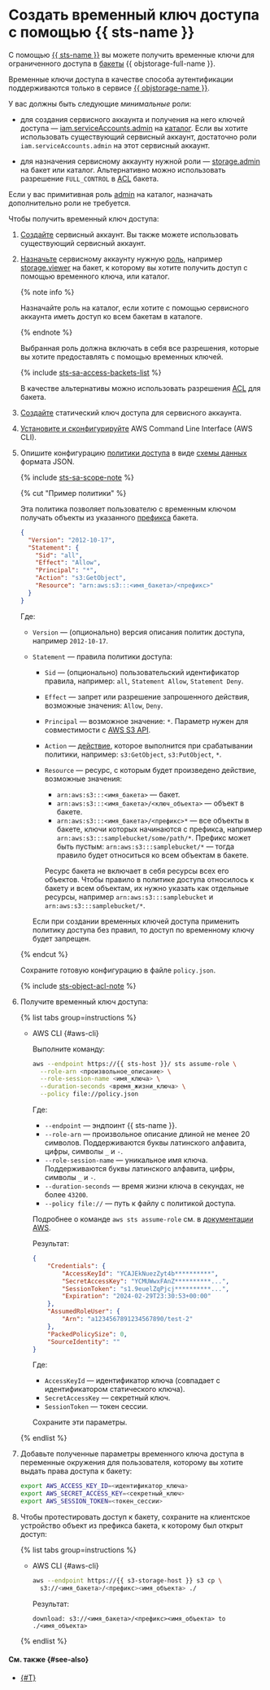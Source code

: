 # Создать временный ключ доступа с помощью {{ sts-name }}

С помощью [{{ sts-name }}](../../iam/concepts/authorization/sts.md) вы можете получить временные ключи для ограниченного доступа в [бакеты](../../storage/concepts/bucket.md) {{ objstorage-full-name }}.

Временные ключи доступа в качестве способа аутентификации поддерживаются только в сервисе [{{ objstorage-name }}](../../storage/).

У вас должны быть следующие _минимальные_ роли:

* для создания сервисного аккаунта и получения на него ключей доступа — [iam.serviceAccounts.admin](../../iam/roles-reference.md#iam-serviceAccounts-admin) на [каталог](../../resource-manager/concepts/resources-hierarchy.md#folder). Если вы хотите использовать существующий сервисный аккаунт, достаточно роли `iam.serviceAccounts.admin` на этот сервисный аккаунт.

* для назначения сервисному аккаунту нужной роли — [storage.admin](../../storage/security/index.md#storage-admin) на бакет или каталог. Альтернативно можно использовать разрешение `FULL_CONTROL` в [ACL](../../storage/security/acl.md) бакета.

Если у вас примитивная роль [admin](../../iam/roles-reference.md#admin) на каталог, назначать дополнительно роли не требуется.


Чтобы получить временный ключ доступа:

1. [Создайте](../../iam/operations/sa/create.md) сервисный аккаунт. Вы также можете использовать существующий сервисный аккаунт.
1. [Назначьте](../../iam/operations/sa/assign-role-for-sa.md) сервисному аккаунту нужную [роль](../../storage/security/index.md#roles-list), например [storage.viewer](../../storage/security/index.md#storage-viewer) на бакет, к которому вы хотите получить доступ с помощью временного ключа, или каталог.

    {% note info %}

    Назначайте роль на каталог, если хотите с помощью сервисного аккаунта иметь доступ ко всем бакетам в каталоге.

    {% endnote %}

    Выбранная роль должна включать в себя все разрешения, которые вы хотите предоставлять с помощью временных ключей.

    {% include [sts-sa-access-backets-list](sts-sa-access-backets-list.md) %}

    В качестве альтернативы можно использовать разрешения [ACL](../../storage/security/acl.md) для бакета.
1. [Создайте](../../iam/operations/sa/create-access-key.md) статический ключ доступа для сервисного аккаунта.
1. [Установите и сконфигурируйте](../../storage/tools/aws-cli.md) AWS Command Line Interface (AWS CLI).
1. Опишите конфигурацию [политики доступа](../../storage/concepts/policy.md) в виде [схемы данных](../../storage/s3/api-ref/policy/scheme.md) формата JSON.

    {% include [sts-sa-scope-note](sts-sa-scope-note.md) %}

    {% cut "Пример политики" %}

    Эта политика позволяет пользователю с временным ключом получать объекты из указанного [префикса](../../storage/concepts/object.md#folder) бакета.

    ```json
    {
      "Version": "2012-10-17",
      "Statement": {
        "Sid": "all",
        "Effect": "Allow",
        "Principal": "*",
        "Action": "s3:GetObject",
        "Resource": "arn:aws:s3:::<имя_бакета>/<префикс>"
      }
    }
    ```

    Где:
    * `Version` — (опционально) версия описания политик доступа, например `2012-10-17`.
    * `Statement` — правила политики доступа:
      * `Sid` — (опционально) пользовательский идентификатор правила, например: `all`, `Statement Allow`, `Statement Deny`.
      * `Effect` — запрет или разрешение запрошенного действия, возможные значения: `Allow`, `Deny`.
      * `Principal` — возможное значение: `*`. Параметр нужен для совместимости с [AWS S3 API](../../storage/s3/index.md).
      * `Action` — [действие](../../storage/s3/api-ref/policy/actions.md), которое выполнится при срабатывании политики, например: `s3:GetObject`, `s3:PutObject`, `*`.
      * `Resource` — ресурс, с которым будет произведено действие, возможные значения: 
        * `arn:aws:s3:::<имя_бакета>` — бакет.
        * `arn:aws:s3:::<имя_бакета>/<ключ_объекта>` — объект в бакете.
        * `arn:aws:s3:::<имя_бакета>/<префикс>*` — все объекты в бакете, ключи которых начинаются с префикса, например `arn:aws:s3:::samplebucket/some/path/*`. Префикс может быть пустым: `arn:aws:s3:::samplebucket/*` — тогда правило будет относиться ко всем объектам в бакете.
    
        Ресурс бакета не включает в себя ресурсы всех его объектов. Чтобы правило в политике доступа относилось к бакету и всем объектам, их нужно указать как отдельные ресурсы, например `arn:aws:s3:::samplebucket` и `arn:aws:s3:::samplebucket/*`.

      Если при создании временных ключей доступа применить политику доступа без правил, то доступ по временному ключу будет запрещен.

    {% endcut %}

    Сохраните готовую конфигурацию в файле `policy.json`.

    {% include [sts-object-acl-note](sts-object-acl-note.md) %}

1. Получите временный ключ доступа:

    {% list tabs group=instructions %}

    - AWS CLI {#aws-cli}

      Выполните команду:

      ```bash
      aws --endpoint https://{{ sts-host }}/ sts assume-role \
        --role-arn <произвольное_описание> \
        --role-session-name <имя_ключа> \
        --duration-seconds <время_жизни_ключа> \
        --policy file://policy.json
      ```

      Где:
      * `--endpoint` — эндпоинт {{ sts-name }}.
      * `--role-arn` — произвольное описание длиной не менее 20 символов. Поддерживаются буквы латинского алфавита, цифры, символы `_` и `-`.
      * `--role-session-name` — уникальное имя ключа. Поддерживаются буквы латинского алфавита, цифры, символы `_` и `-`.
      * `--duration-seconds` — время жизни ключа в секундах, не более `43200`.
      * `--policy file://` — путь к файлу с политикой доступа.

      Подробнее о команде `aws sts assume-role` см. в [документации AWS](https://awscli.amazonaws.com/v2/documentation/api/latest/reference/sts/assume-role.html).

      Результат:

      ```json
      {
          "Credentials": {
              "AccessKeyId": "YCAJEkNuezZyt4b**********",
              "SecretAccessKey": "YCMUWwxFAnZ**********...",
              "SessionToken": "s1.9euelZqPjcj**********...",
              "Expiration": "2024-02-29T23:30:53+00:00"
          },
          "AssumedRoleUser": {
              "Arn": "a1234567891234567890/test-2"
          },
          "PackedPolicySize": 0,
          "SourceIdentity": ""
      }
      ```

      Где:
      * `AccessKeyId` — идентификатор ключа (совпадает с идентификатором статического ключа).
      * `SecretAccessKey` — секретный ключ.
      * `SessionToken` — токен сессии.

      Сохраните эти параметры.

    {% endlist %}

1. Добавьте полученные параметры временного ключа доступа в переменные окружения для пользователя, которому вы хотите выдать права доступа к бакету:

    ```bash
    export AWS_ACCESS_KEY_ID=<идентификатор_ключа>
    export AWS_SECRET_ACCESS_KEY=<секретный_ключ>
    export AWS_SESSION_TOKEN=<токен_сессии>
    ```

1. Чтобы протестировать доступ к бакету, сохраните на клиентское устройство объект из префикса бакета, к которому был открыт доступ:

    {% list tabs group=instructions %}

    - AWS CLI {#aws-cli}

      ```bash
      aws --endpoint https://{{ s3-storage-host }} s3 cp \
        s3://<имя_бакета>/<префикс><имя_объекта> ./
      ```

      Результат:

      ```text
      download: s3://<имя_бакета>/<префикс><имя_объекта> to ./<имя_объекта>
      ```

    {% endlist %}


#### См. также {#see-also}

* [{#T}](../../storage/security/overview.md)